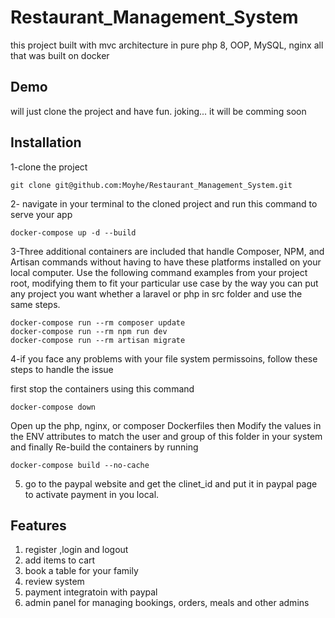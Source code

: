 # Restaurant_Management_System

this project built with mvc architecture in pure php 8, OOP, MySQL, nginx all that was built on docker

## Demo

will just clone the project and have fun. joking... it will be comming soon

## Installation

1-clone the project

    git clone git@github.com:Moyhe/Restaurant_Management_System.git

2- navigate in your terminal to the cloned project and run this command to serve your app

    docker-compose up -d --build

3-Three additional containers are included that handle Composer, NPM, and Artisan commands without having to have these platforms installed on your local computer. Use the following command examples from your project root, modifying them to fit your particular use case by the way you can put any project you want whether a laravel or php in src folder and use the same steps.

    docker-compose run --rm composer update
    docker-compose run --rm npm run dev
    docker-compose run --rm artisan migrate

4-if you face any problems with your file system permissoins, follow these steps to handle the issue

first stop the containers using this command

    docker-compose down

Open up the php, nginx, or composer Dockerfiles then
Modify the values in the ENV attributes to match the user and group of this folder in your system
and finally Re-build the containers by running

    docker-compose build --no-cache

5. go to the paypal website and get the clinet_id and put it in paypal page to activate payment in you local.

## Features

1. register ,login and logout
2. add items to cart
3. book a table for your family
4. review system
5. payment integratoin with paypal
6. admin panel for managing bookings, orders, meals and other admins
